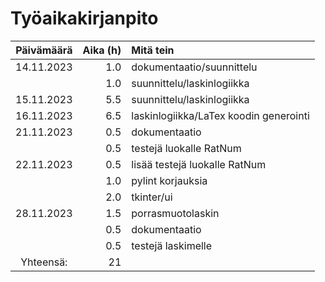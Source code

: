 # Työaikakirjanpito

| Päivämäärä  |  Aika (h)  | Mitä tein                  |
| :---------: | ---------: | :------------------------- |
| 14.11.2023  | 1.0        | dokumentaatio/suunnittelu  |
|             | 1.0        | suunnittelu/laskinlogiikka |
| 15.11.2023  | 5.5        | suunnittelu/laskinlogiikka |
| 16.11.2023  | 6.5        | laskinlogiikka/LaTex koodin generointi|
| 21.11.2023  | 0.5        | dokumentaatio              |
|             | 0.5        | testejä luokalle RatNum    |
| 22.11.2023  | 0.5        | lisää testejä luokalle RatNum|
|             | 1.0        | pylint korjauksia          |
|             | 2.0        | tkinter/ui                 |
| 28.11.2023  | 1.5        | porrasmuotolaskin |
|             | 0.5        | dokumentaatio |
|             | 0.5        | testejä laskimelle |
| Yhteensä:   | 21         |   |